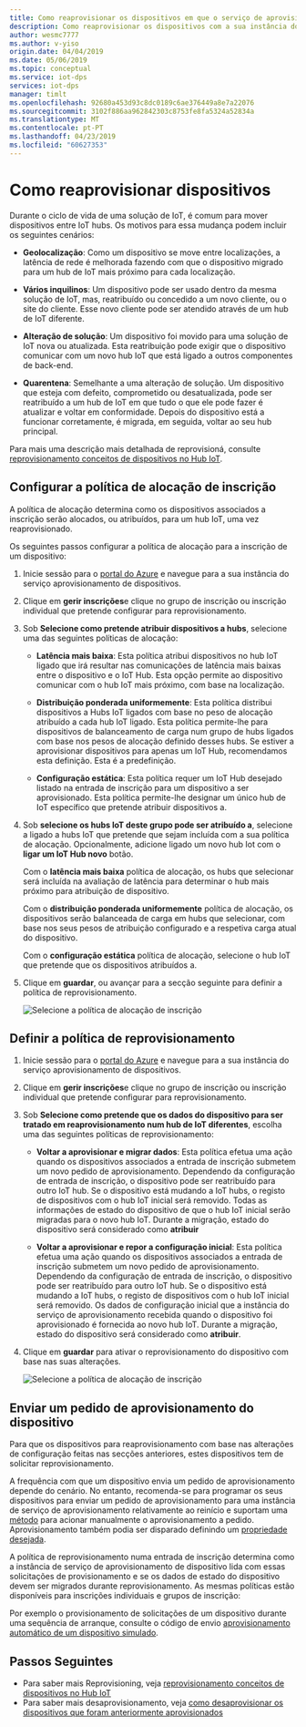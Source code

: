 ```yaml
---
title: Como reaprovisionar os dispositivos em que o serviço de aprovisionamento de dispositivos do Azure IoT Hub | Documentos da Microsoft
description: Como reaprovisionar os dispositivos com a sua instância do serviço de aprovisionamento de dispositivos
author: wesmc7777
ms.author: v-yiso
origin.date: 04/04/2019
ms.date: 05/06/2019
ms.topic: conceptual
ms.service: iot-dps
services: iot-dps
manager: timlt
ms.openlocfilehash: 92680a453d93c8dc0189c6ae376449a8e7a22076
ms.sourcegitcommit: 3102f886aa962842303c8753fe8fa5324a52834a
ms.translationtype: MT
ms.contentlocale: pt-PT
ms.lasthandoff: 04/23/2019
ms.locfileid: "60627353"
---
```

# <a name="how-to-reprovision-devices"></a>Como reaprovisionar dispositivos

Durante o ciclo de vida de uma solução de IoT, é comum para mover dispositivos entre IoT hubs. Os motivos para essa mudança podem incluir os seguintes cenários:

* **Geolocalização**: Como um dispositivo se move entre localizações, a latência de rede é melhorada fazendo com que o dispositivo migrado para um hub de IoT mais próximo para cada localização.

* **Vários inquilinos**: Um dispositivo pode ser usado dentro da mesma solução de IoT, mas, reatribuído ou concedido a um novo cliente, ou o site do cliente. Esse novo cliente pode ser atendido através de um hub de IoT diferente.

* **Alteração de solução**: Um dispositivo foi movido para uma solução de IoT nova ou atualizada. Esta reatribuição pode exigir que o dispositivo comunicar com um novo hub IoT que está ligado a outros componentes de back-end. 

* **Quarentena**: Semelhante a uma alteração de solução. Um dispositivo que esteja com defeito, comprometido ou desatualizada, pode ser reatribuído a um hub de IoT em que tudo o que ele pode fazer é atualizar e voltar em conformidade. Depois do dispositivo está a funcionar corretamente, é migrada, em seguida, voltar ao seu hub principal.

Para mais uma descrição mais detalhada de reprovisioná, consulte [reprovisionamento conceitos de dispositivos no Hub IoT](concepts-device-reprovision.md).


## <a name="configure-the-enrollment-allocation-policy"></a>Configurar a política de alocação de inscrição

A política de alocação determina como os dispositivos associados a inscrição serão alocados, ou atribuídos, para um hub IoT, uma vez reaprovisionado.

Os seguintes passos configurar a política de alocação para a inscrição de um dispositivo:

1. Inicie sessão para o [portal do Azure](https://portal.azure.com) e navegue para a sua instância do serviço aprovisionamento de dispositivos.

2. Clique em **gerir inscrições**e clique no grupo de inscrição ou inscrição individual que pretende configurar para reprovisionamento. 

3. Sob **Selecione como pretende atribuir dispositivos a hubs**, selecione uma das seguintes políticas de alocação:

    * **Latência mais baixa**: Esta política atribui dispositivos no hub IoT ligado que irá resultar nas comunicações de latência mais baixas entre o dispositivo e o IoT Hub. Esta opção permite ao dispositivo comunicar com o hub IoT mais próximo, com base na localização. 
    
    * **Distribuição ponderada uniformemente**: Esta política distribui dispositivos a Hubs IoT ligados com base no peso de alocação atribuído a cada hub IoT ligado. Esta política permite-lhe para dispositivos de balanceamento de carga num grupo de hubs ligados com base nos pesos de alocação definido desses hubs. Se estiver a aprovisionar dispositivos para apenas um IoT Hub, recomendamos esta definição. Esta é a predefinição. 
    
    * **Configuração estática**: Esta política requer um IoT Hub desejado listado na entrada de inscrição para um dispositivo a ser aprovisionado. Esta política permite-lhe designar um único hub de IoT específico que pretende atribuir dispositivos a.

4. Sob **selecione os hubs IoT deste grupo pode ser atribuído a**, selecione a ligado a hubs IoT que pretende que sejam incluída com a sua política de alocação. Opcionalmente, adicione ligado um novo hub Iot com o **ligar um IoT Hub novo** botão.

    Com o **latência mais baixa** política de alocação, os hubs que selecionar será incluída na avaliação de latência para determinar o hub mais próximo para atribuição de dispositivo.

    Com o **distribuição ponderada uniformemente** política de alocação, os dispositivos serão balanceada de carga em hubs que selecionar, com base nos seus pesos de atribuição configurado e a respetiva carga atual do dispositivo.

    Com o **configuração estática** política de alocação, selecione o hub IoT que pretende que os dispositivos atribuídos a.

4. Clique em **guardar**, ou avançar para a secção seguinte para definir a política de reprovisionamento.

    ![Selecione a política de alocação de inscrição](./media/how-to-reprovision/enrollment-allocation-policy.png)



## <a name="set-the-reprovisioning-policy"></a>Definir a política de reprovisionamento

1. Inicie sessão para o [portal do Azure](https://portal.azure.com) e navegue para a sua instância do serviço aprovisionamento de dispositivos.

2. Clique em **gerir inscrições**e clique no grupo de inscrição ou inscrição individual que pretende configurar para reprovisionamento.

3. Sob **Selecione como pretende que os dados do dispositivo para ser tratado em reaprovisionamento num hub de IoT diferentes**, escolha uma das seguintes políticas de reprovisionamento:

    * **Voltar a aprovisionar e migrar dados**: Esta política efetua uma ação quando os dispositivos associados a entrada de inscrição submetem um novo pedido de aprovisionamento. Dependendo da configuração de entrada de inscrição, o dispositivo pode ser reatribuído para outro IoT hub. Se o dispositivo está mudando a IoT hubs, o registo de dispositivos com o hub IoT inicial será removido. Todas as informações de estado do dispositivo de que o hub IoT inicial serão migradas para o novo hub IoT. Durante a migração, estado do dispositivo será considerado como **atribuir**

    * **Voltar a aprovisionar e repor a configuração inicial**: Esta política efetua uma ação quando os dispositivos associados a entrada de inscrição submetem um novo pedido de aprovisionamento. Dependendo da configuração de entrada de inscrição, o dispositivo pode ser reatribuído para outro IoT hub. Se o dispositivo está mudando a IoT hubs, o registo de dispositivos com o hub IoT inicial será removido. Os dados de configuração inicial que a instância do serviço de aprovisionamento recebida quando o dispositivo foi aprovisionado é fornecida ao novo hub IoT. Durante a migração, estado do dispositivo será considerado como **atribuir**.

4. Clique em **guardar** para ativar o reprovisionamento do dispositivo com base nas suas alterações.

    ![Selecione a política de alocação de inscrição](./media/how-to-reprovision/reprovisioning-policy.png)



## <a name="send-a-provisioning-request-from-the-device"></a>Enviar um pedido de aprovisionamento do dispositivo

Para que os dispositivos para reaprovisionamento com base nas alterações de configuração feitas nas secções anteriores, estes dispositivos tem de solicitar reprovisionamento. 

A frequência com que um dispositivo envia um pedido de aprovisionamento depende do cenário. No entanto, recomenda-se para programar os seus dispositivos para enviar um pedido de aprovisionamento para uma instância de serviço de aprovisionamento relativamente ao reinício e suportam uma [método](../iot-hub/iot-hub-devguide-direct-methods.md) para acionar manualmente o aprovisionamento a pedido. Aprovisionamento também podia ser disparado definindo um [propriedade desejada](../iot-hub/iot-hub-devguide-device-twins.md#desired-property-example). 

A política de reprovisionamento numa entrada de inscrição determina como a instância de serviço de aprovisionamento de dispositivo lida com essas solicitações de provisionamento e se os dados de estado do dispositivo devem ser migrados durante reprovisionamento. As mesmas políticas estão disponíveis para inscrições individuais e grupos de inscrição:

Por exemplo o provisionamento de solicitações de um dispositivo durante uma sequência de arranque, consulte o código de envio [aprovisionamento automático de um dispositivo simulado](quick-create-simulated-device.md).


## <a name="next-steps"></a>Passos Seguintes

- Para saber mais Reprovisioning, veja [reprovisionamento conceitos de dispositivos no Hub IoT](concepts-device-reprovision.md) 
- Para saber mais desaprovisionamento, veja [como desaprovisionar os dispositivos que foram anteriormente aprovisionados](how-to-unprovision-devices.md) 











